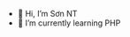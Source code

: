 - 👋 Hi, I’m Sơn NT
- 🌱 I’m currently learning PHP


<!---
sonnt210/sonnt210 is a ✨ special ✨ repository because its `README.md` (this file) appears on your GitHub profile.
You can click the Preview link to take a look at your changes.
--->
